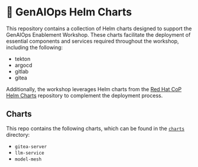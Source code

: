 # 🎈 GenAIOps Helm Charts

This repository contains a collection of Helm charts designed to support the GenAIOps Enablement Workshop. These charts facilitate the deployment of essential components and services required throughout the workshop, including the following:
* tekton
* argocd
* gitlab
* gitea

Additionally, the workshop leverages Helm charts from the [Red Hat CoP Helm Charts](https://github.com/redhat-cop/helm-charts/) repository to complement the deployment process.

## Charts

This repo contains the following charts, which can be found in the [`charts`](./charts) directory:
* `gitea-server`
* `llm-service`
* `model-mesh`